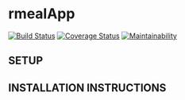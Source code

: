 # rmealApp
[![Build Status](https://travis-ci.org/IIsiolu/rmealApp.svg?branch=feature-develop)](https://travis-ci.org/IIsiolu/rmealApp) [![Coverage Status](https://coveralls.io/repos/github/IIsiolu/rmealApp/badge.svg?branch=feature-develop)](https://coveralls.io/github/IIsiolu/rmealApp?branch=feature-develop) [![Maintainability](https://api.codeclimate.com/v1/badges/ab023223ecd3413a8381/maintainability)](https://codeclimate.com/github/IIsiolu/rmealApp/maintainability)

## SETUP

## INSTALLATION INSTRUCTIONS


